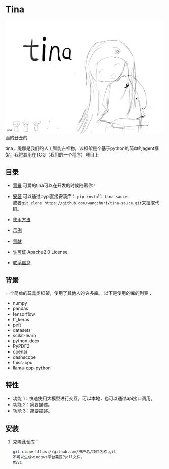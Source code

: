 # Tina

![tina!](tina.jpg)
画的丑丑的

tina，缇娜是我们的人工智能吉祥物，该框架是个基于python的简单的agent框架，我将其用在TCG（我们的一个程序）项目上

## 目录

- [背景](#背景)
可爱的tina可以在开发的时候陪着你！
- [安装](#安装)
可以通过pypi直接安装库：
`pip install tina-sauce`  
或者`git clone https://github.com/wangchuri/tina-sauce.git`来拉取代码。
- [使用方法](#使用方法)

- [示例](#示例)
- [贡献](#贡献)
- [许可证](#许可证)
Apache2.0 License
- [联系信息](#联系信息)

## 背景

一个简单的玩具类框架，使用了其他人的许多库。
以下是使用的库的列表：
- numpy
- pandas
- tensorflow
- tf_keras
- peft
- datasets
- scikit-learn
- python-docx
- PyPDF2
- openai
- dashscope
- faiss-cpu
- llama-cpp-python


## 特性

- 功能 1：快速使用大模型进行交互，可以本地，也可以通过api接口调用。
- 功能 2：简要描述。
- 功能 3：简要描述。

## 安装

1. 克隆此仓库：
   ```bash
   git clone https://github.com/用户名/项目名称.git
   不可以生成windows平台需要的dll文件，
   MSVC
